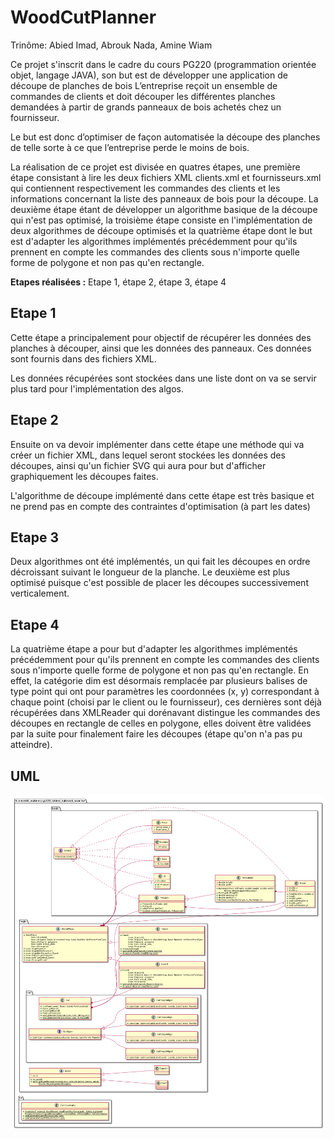 # WoodCutPlanner

Trinôme: Abied Imad, Abrouk Nada, Amine Wiam


Ce projet s'inscrit dans le cadre du cours PG220 (programmation orientée objet, langage JAVA), son but est de développer une application 
de découpe de planches de bois L’entreprise reçoit un ensemble de commandes de clients et
doit découper les différentes planches demandées à partir de grands panneaux de bois achetés 
chez un fournisseur.

Le but est donc d’optimiser de façon automatisée la découpe des planches
de telle sorte à ce que l’entreprise perde le moins de bois.

La réalisation de ce projet est divisée en quatres étapes, une première étape consistant à lire
les deux fichiers XML clients.xml et fournisseurs.xml qui contiennent respectivement les commandes des clients 
et les informations concernant la liste des panneaux de bois pour la découpe.
La deuxième étape étant de développer un algorithme basique de la découpe qui n'est pas optimisé,
la troisième étape consiste en l'implémentation de deux algorithmes de découpe optimisés
et la quatrième étape dont le but est d'adapter les algorithmes implémentés précédemment pour qu'ils prennent en compte 
les commandes des clients sous n'importe quelle forme de polygone et non pas qu'en rectangle.


**Etapes réalisées :** Etape 1, étape 2, étape 3, étape 4

## Etape 1

Cette étape a principalement pour objectif de récupérer les données
des planches à découper, ainsi que les données des panneaux. Ces données sont fournis dans des fichiers XML.

Les données récupérées sont stockées dans une liste dont on va se servir plus tard pour l'implémentation des algos.



## Etape 2

Ensuite on va devoir implémenter dans cette étape une méthode qui va créer un fichier XML,
dans lequel seront stockées les données des découpes, ainsi qu'un fichier SVG
qui aura pour but d'afficher graphiquement les découpes faites.

L'algorithme de découpe implémenté dans cette étape est très basique et ne prend pas en compte
des contraintes d'optimisation (à part les dates)


## Etape 3

Deux algorithmes ont été implémentés, un qui fait les découpes en ordre décroissant suivant le longueur de la planche.
Le deuxième est plus optimisé puisque c'est possible de placer les découpes successivement verticalement.

## Etape 4

La quatrième étape a pour but d'adapter les algorithmes implémentés précédemment pour qu'ils prennent en compte
les commandes des clients sous n'importe quelle forme de polygone et non pas qu'en rectangle. En effet, la catégorie dim est désormais remplacée par plusieurs balises de type point qui ont pour paramètres les coordonnées (x, y) correspondant à chaque point (choisi par le client ou le fournisseur), ces dernières sont déjà récupérées dans XMLReader qui dorénavant distingue les commandes des découpes en rectangle de celles en polygone, elles doivent être validées par la suite pour finalement faire les découpes (étape qu'on n'a pas pu atteindre). 

## UML
<img src="uml.png">